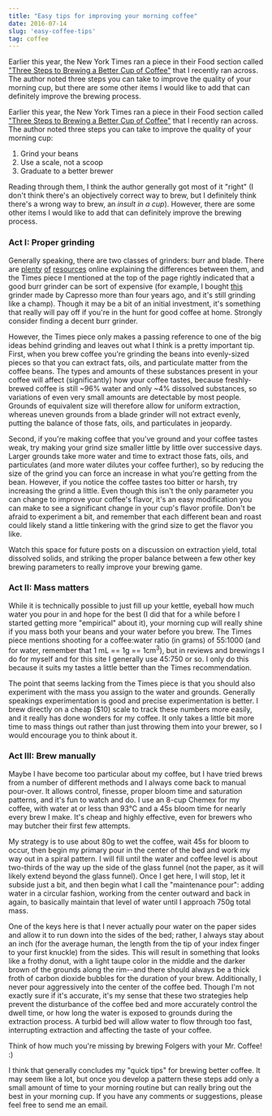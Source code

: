 ```yaml
---
title: "Easy tips for improving your morning coffee"
date: 2016-07-14
slug: 'easy-coffee-tips'
tag: coffee
---
```

Earlier this year, the New York Times ran a piece in their Food section called ["Three Steps to Brewing a Better Cup of Coffee"](http://www.nytimes.com/interactive/2016/02/23/dining/how-to-make-coffee.html) that I recently ran across. The author noted three steps you can take to improve the quality of your morning cup, but there are some other items I would like to add that can definitely improve the brewing process.
<!--more-->

Earlier this year, the New York Times ran a piece in their Food section called ["Three Steps to Brewing a Better Cup of Coffee"](http://www.nytimes.com/interactive/2016/02/23/dining/how-to-make-coffee.html) that I recently ran across. The author noted three steps you can take to improve the quality of your morning cup:

1.	Grind your beans
2.	Use a scale, not a scoop
3.	Graduate to a better brewer

Reading through them, I think the author generally got most of it "right" (I don't think there's an objectively correct way to brew, but I definitely think there's a wrong way to brew, an *insult in a cup*). However, there are some other items I would like to add that can definitely improve the brewing process.

### Act I: Proper grinding ###
Generally speaking, there are two classes of grinders: burr and blade. There are [plenty](http://www.thekitchn.com/coffee-tools-what-kind-of-grinder-should-i-use-204496) [of](https://driftaway.coffee/grinders/) [resources](http://www.nytimes.com/2013/01/02/dining/better-coffee-depends-on-good-grinding.html) online explaining the differences between them, and the Times piece I mentioned at the top of the page rightly indicated that a good burr grinder can be sort of expensive (for example, I bought [this](http://www.capresso.com/coffee-grinders/conical-burr/infinity-conical-burr-grinder-stainless-finish.html) grinder made by Capresso more than four years ago, and it's still grinding like a champ). Though it may be a bit of an initial investment, it's something that really will pay off if you're in the hunt for good coffee at home. Strongly consider finding a decent burr grinder.

However, the Times piece only makes a passing reference to one of the big ideas behind grinding and leaves out what I think is a pretty important tip. First, when you brew coffee you're grinding the beans into evenly-sized pieces so that you can extract fats, oils, and particulate matter from the coffee beans. The types and amounts of these substances present in your coffee will affect (significantly) how your coffee tastes, because freshly-brewed coffee is still ~96% water and only ~4% dissolved substances, so variations of even very small amounts are detectable by most people. Grounds of equivalent size will therefore allow for uniform extraction, whereas uneven grounds from a blade grinder will not extract evenly, putting the balance of those fats, oils, and particulates in jeopardy.

Second, if you're making coffee that you've ground and your coffee tastes weak, try making your grind size smaller little by little over successive days. Larger grounds take more water and time to extract those fats, oils, and particulates (and more water dilutes your coffee further), so by reducing the size of the grind you can force an increase in what you're getting from the bean. However, if you notice the coffee tastes too bitter or harsh, try increasing the grind a little. Even though this isn't the only parameter you can change to improve your coffee's flavor, it's an easy modification you can make to see a significant change in your cup's flavor profile. Don't be afraid to experiment a bit, and remember that each different bean and roast could likely stand a little tinkering with the grind size to get the flavor you like.

Watch this space for future posts on a discussion on extraction yield, total dissolved solids, and striking the proper balance between a few other key brewing parameters to really improve your brewing game.

### Act II: Mass matters ###
While it is technically possible to just fill up your kettle, eyeball how much water you pour in and hope for the best (I did that for a while before I started getting more "empirical" about it), your morning cup will really shine if you mass both your beans and your water before you brew. The Times piece mentions shooting for a coffee:water ratio (in grams) of 55:1000 (and for water, remember that 1 mL == 1g == 1cm<sup>3</sup>), but in reviews and brewings I do for myself and for this site I generally use 45:750 or so. I only do this because it suits my tastes a little better than the Times recommendation. 

The point that seems lacking from the Times piece is that you should also experiment with the mass you assign to the water and grounds. Generally speakings experimentation is good and precise experimentation is better. I brew directly on a cheap ($10) scale to track these numbers more easily, and it really has done wonders for my coffee. It only takes a little bit more time to mass things out rather than just throwing them into your brewer, so I would encourage you to think about it.

### Act III: Brew manually ###
Maybe I have become too particular about my coffee, but I have tried brews from a number of different methods and I always come back to manual pour-over. It allows control, finesse, proper bloom time and saturation patterns, and it's fun to watch and do. I use an 8-cup Chemex for my coffee, with water at or less than 93&deg;C and a 45s bloom time for nearly every brew I make. It's cheap and highly effective, even for brewers who may butcher their first few attempts.

My strategy is to use about 80g to wet the coffee, wait 45s for bloom to occur, then begin my primary pour in the center of the bed and work my way out in a spiral pattern. I will fill until the water and coffee level is about two-thirds of the way up the side of the glass funnel (not the paper, as it will likely extend beyond the glass funnel). Once I get here, I will stop, let it subside just a bit, and then begin what I call the "maintenance pour": adding water in a circular fashion, working from the center outward and back in again, to basically maintain that level of water until I approach 750g total mass. 

One of the keys here is that I never actually pour water on the paper sides and allow it to run down into the sides of the bed; rather, I always stay about an inch (for the average human, the length from the tip of your index finger to your first knuckle) from the sides. This will result in something that looks like a frothy donut, with a light taupe color in the middle and the darker brown of the grounds along the rim--and there should always be a thick froth of carbon dioxide bubbles for the duration of your brew. Additionally, I never pour aggressively into the center of the coffee bed. Though I'm not exactly sure if it's accurate, it's my sense that these two strategies help prevent the disturbance of the coffee bed and more accurately control the dwell time, or how long the water is exposed to grounds during the extraction process. A turbid bed will allow water to flow through too fast, interrupting extraction and affecting the taste of your coffee.

Think of how much you're missing by brewing Folgers with your Mr. Coffee! :)

I think that generally concludes my "quick tips" for brewing better coffee. It may seem like a lot, but once you develop a pattern these steps add only a small amount of time to your morning routine but can really bring out the best in your morning cup. If you have any comments or suggestions, please feel free to send me an email. 